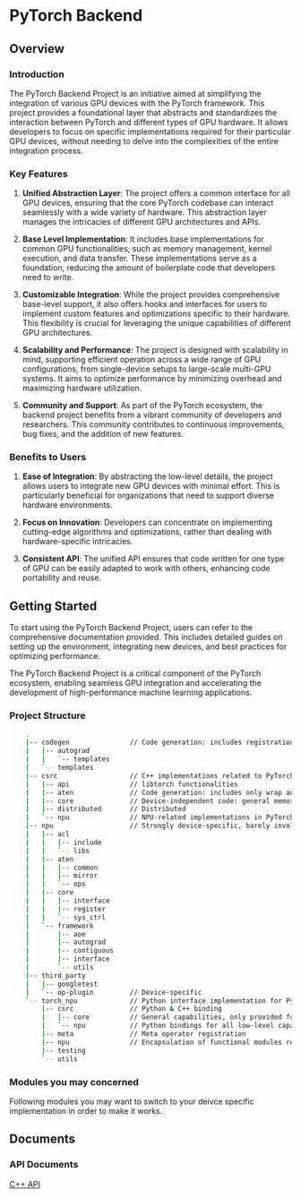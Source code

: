 # PyTorch Backend

## Overview

### Introduction

The PyTorch Backend Project is an initiative aimed at simplifying the integration of various GPU
devices with the PyTorch framework. This project provides a foundational layer that abstracts
and standardizes the interaction between PyTorch and different types of GPU hardware.
It allows developers to focus on specific implementations required for their particular
GPU devices, without needing to delve into the complexities of the entire integration process.

### Key Features

1. **Unified Abstraction Layer**: The project offers a common interface for all GPU devices,
ensuring that the core PyTorch codebase can interact seamlessly with a wide variety of hardware.
This abstraction layer manages the intricacies of different GPU architectures and APIs.

2. **Base Level Implementation**: It includes base implementations for common GPU functionalities,
such as memory management, kernel execution, and data transfer. These implementations
serve as a foundation, reducing the amount of boilerplate code that developers need to write.

3. **Customizable Integration**: While the project provides comprehensive base-level support,
it also offers hooks and interfaces for users to implement custom features and optimizations
specific to their hardware. This flexibility is crucial for leveraging the unique capabilities
of different GPU architectures.

4. **Scalability and Performance**: The project is designed with scalability in mind,
supporting efficient operation across a wide range of GPU configurations, from single-device
setups to large-scale multi-GPU systems. It aims to optimize performance by minimizing overhead
and maximizing hardware utilization.

5. **Community and Support**: As part of the PyTorch ecosystem, the backend project benefits
from a vibrant community of developers and researchers. This community contributes to
continuous improvements, bug fixes, and the addition of new features.

### Benefits to Users

1. **Ease of Integration**: By abstracting the low-level details, the project allows users to
integrate new GPU devices with minimal effort. This is particularly beneficial for organizations
that need to support diverse hardware environments.

2. **Focus on Innovation**: Developers can concentrate on implementing cutting-edge algorithms
and optimizations, rather than dealing with hardware-specific intricacies.

3. **Consistent API**: The unified API ensures that code written for one type of GPU can be easily
adapted to work with others, enhancing code portability and reuse.

## Getting Started

To start using the PyTorch Backend Project, users can refer to the comprehensive documentation
provided. This includes detailed guides on setting up the environment, integrating new devices,
and best practices for optimizing performance.

The PyTorch Backend Project is a critical component of the PyTorch ecosystem, enabling seamless
GPU integration and accelerating the development of high-performance machine learning applications.

### Project Structure

```bash
    .
    |-- codegen               // Code generation: includes registration for forward and backward, backward implementation, backward binding, custom operator routing, reroute routing, etc.
    |   |-- autograd
    |   |   `-- templates
    |   `-- templates
    |-- csrc                  // C++ implementations related to PyTorch, not involving specific backend implementations, theoretically only includes backend interface calls
    |   |-- api               // libtorch functionalities
    |   |-- aten              // Code generation: includes only wrap and PyTorch operator registration; in the future, considering moving Tensor & Storage & Serialization here, as these three are related to Tensor logic
    |   |-- core              // Device-independent code: general memory pool, base classes for various functional modules
    |   |-- distributed       // Distributed
    |   `-- npu               // NPU-related implementations in PyTorch, theoretically only includes interface calls
    |-- npu                   // Strongly device-specific, barely involves PyTorch-related concepts (except ATen), provides low-level APIs for csrc
    |   |-- acl
    |   |   |-- include
    |   |   `-- libs
    |   |-- aten
    |   |   |-- common
    |   |   |-- mirror
    |   |   `-- ops
    |   |-- core
    |   |   |-- interface
    |   |   |-- register
    |   |   `-- sys_ctrl
    |   `-- framework
    |       |-- aoe
    |       |-- autograd
    |       |-- contiguous
    |       |-- interface
    |       `-- utils
    |-- third_party
    |   |-- googletest
    |   `-- op-plugin         // Device-specific
    `-- torch_npu             // Python interface implementation for PyTorch
        |-- csrc              // Python & C++ binding
        |   |-- core          // General capabilities, only provided for Python
        |   `-- npu           // Python bindings for all low-level capabilities needed to be exposed to Python for NPU
        |-- meta              // Meta operator registration
        |-- npu               // Encapsulation of functional modules related to NPU devices
        |-- testing
        `-- utils
```

### Modules you may concerned

Following modules you may want to switch to your deivce specific implementation in order to make it works.


## Documents

### API Documents

[C++ API](https://cosdt.github.io/torch_npu/cpp_html/index.html)
